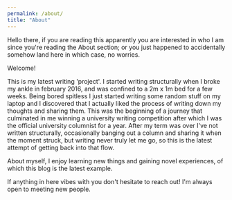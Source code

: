 ```yaml
---
permalink: /about/
title: "About"
---
```


Hello there, if you are reading this apparently you are interested in who I am since you're reading the About section; or you just happened to accidentally somehow land here in which case, no worries. 

Welcome! 

This is my latest writing 'project'. I started writing structurally when I broke my ankle in february 2016, and was confined to a 2m x 1m bed for a few weeks. Being bored spitless I just started writing some random stuff on my laptop and I discovered that I actually liked the process of writing down my thoughts and sharing them. This was the beginning of a journey that culminated in me winning a university writing competition after which I was the official university columnist for a year. After my term was over I've not written structurally, occasionally banging out a column and sharing it when the moment struck, but writing never truly let me go, so this is the latest attempt of getting back into that flow.

About myself, I enjoy learning new things and gaining novel experiences, of which this blog is the latest example.

If anything in here vibes with you don't hesitate to reach out! I'm always open to meeting new people.